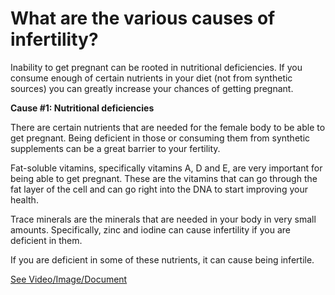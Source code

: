 # What are the various causes of infertility?

Inability to get pregnant can be rooted in nutritional deficiencies. If you consume enough of certain nutrients in your diet (not from synthetic sources) you can greatly increase your chances of getting pregnant.

**Cause #1: Nutritional deficiencies**

There are certain nutrients that are needed for the female body to be able to get pregnant. Being deficient in those or consuming them from synthetic supplements can be a great barrier to your fertility.

Fat-soluble vitamins, specifically vitamins A, D and E, are very important for being able to get pregnant. These are the vitamins that can go through the fat layer of the cell and can go right into the DNA to start improving your health.

Trace minerals are the minerals that are needed in your body in very small amounts. Specifically, zinc and iodine can cause infertility if you are deficient in them.

If you are deficient in some of these nutrients, it can cause being infertile.

 [See Video/Image/Document](https://hls-player.drberg.com/asset?path=migrated-assets/difficulty-getting-pregnant-drbergs-advice-on-fertility-vitamins)